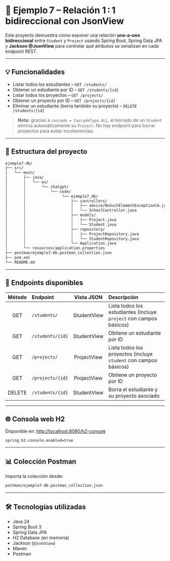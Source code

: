 # 🧾 Ejemplo 7 – Relación 1 : 1 bidireccional con JsonView

Este proyecto demuestra cómo exponer una relación **uno‑a‑uno bidireccional** entre `Student` y `Project` usando Spring Boot, Spring Data JPA y **Jackson @JsonView** para controlar qué atributos se serializan en cada endpoint REST.

---

## 💡 Funcionalidades

- Listar todos los estudiantes – `GET /students/`
- Obtener un estudiante por ID – `GET /students/{id}`
- Listar todos los proyectos – `GET /projects/`
- Obtener un proyecto por ID – `GET /projects/{id}`
- Eliminar un estudiante (borra también su proyecto) – `DELETE /students/{id}`

> **Nota:** gracias a `cascade = CascadeType.ALL`, el borrado de un `Student` elimina automáticamente su `Project`. No hay endpoint para borrar proyectos para evitar incoherencias.

---

## 📁 Estructura del proyecto

```bash
ejemplo7-db/
├── src/
│   └── main/
│       ├── java/
│       │   └── es/
│       │       └── chatgpt/
│       │           └── code/
│       │                └── ejemplo7_db/
│       │                    ├── controllers/
│       │                    │   ├── advice/NoSuchElementExceptionCA.java
│       │                    │   └── SchoolController.java
│       │                    ├── models/
│       │                    │   ├── Project.java
│       │                    │   └── Student.java
│       │                    ├── repository/
│       │                    │   ├── ProjectRepository.java
│       │                    │   └── StudentRepository.java
│       │                    └── Application.java
│       └── resources/application.properties
├── postman/ejemplo7-db.postman_collection.json
├── pom.xml
└── README.md
```

---

## 🔢 Endpoints disponibles

| Método | Endpoint              | Vista JSON | Descripción                                                         |
|:------:|:----------------------|:----------:|:--------------------------------------------------------------------|
| GET    | `/students/`          | StudentView | Lista todos los estudiantes (incluye `project` con campos básicos)  |
| GET    | `/students/{id}`      | StudentView | Obtiene un estudiante por ID                                        |
| GET    | `/projects/`          | ProjectView | Lista todos los proyectos (incluye `student` con campos básicos)    |
| GET    | `/projects/{id}`      | ProjectView | Obtiene un proyecto por ID                                          |
| DELETE | `/students/{id}`      | StudentView | Borra el estudiante y *su* proyecto asociado                        |

---

## 🌐 Consola web H2

Disponible en: <http://localhost:8080/h2-console>

```properties
spring.h2.console.enabled=true
```

---

## 📊 Colección Postman

Importa la colección desde:

```bash
postman/ejemplo7-db.postman_collection.json
```

---

## 🛠️ Tecnologías utilizadas

- Java 24
- Spring Boot 3
- Spring Data JPA
- H2 Database (en memoria)
- Jackson (`@JsonView`)
- Maven
- Postman

